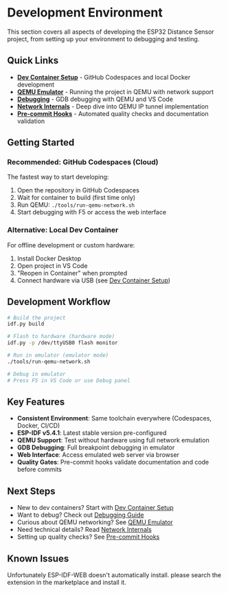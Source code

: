 # Development Environment

This section covers all aspects of developing the ESP32 Distance Sensor project, from setting up your environment to debugging and testing.

## Quick Links

- **[Dev Container Setup](devcontainer.md)** - GitHub Codespaces and local Docker development
- **[QEMU Emulator](qemu-emulator.md)** - Running the project in QEMU with network support
- **[Debugging](debugging.md)** - GDB debugging with QEMU and VS Code
- **[Network Internals](qemu-network-internals.md)** - Deep dive into QEMU IP tunnel implementation
- **[Pre-commit Hooks](pre-commit-hooks.md)** - Automated quality checks and documentation validation

## Getting Started

### Recommended: GitHub Codespaces (Cloud)

The fastest way to start developing:

1. Open the repository in GitHub Codespaces
2. Wait for container to build (first time only)
3. Run QEMU: `./tools/run-qemu-network.sh`
4. Start debugging with F5 or access the web interface

### Alternative: Local Dev Container

For offline development or custom hardware:

1. Install Docker Desktop
2. Open project in VS Code
3. "Reopen in Container" when prompted
4. Connect hardware via USB (see [Dev Container Setup](devcontainer.md))

## Development Workflow

```bash
# Build the project
idf.py build

# Flash to hardware (hardware mode)
idf.py -p /dev/ttyUSB0 flash monitor

# Run in emulator (emulator mode)
./tools/run-qemu-network.sh

# Debug in emulator
# Press F5 in VS Code or use Debug panel
```

## Key Features

- **Consistent Environment**: Same toolchain everywhere (Codespaces, Docker, CI/CD)
- **ESP-IDF v5.4.1**: Latest stable version pre-configured
- **QEMU Support**: Test without hardware using full network emulation
- **GDB Debugging**: Full breakpoint debugging in emulator
- **Web Interface**: Access emulated web server via browser
- **Quality Gates**: Pre-commit hooks validate documentation and code before commits

## Next Steps

- New to dev containers? Start with [Dev Container Setup](devcontainer.md)
- Want to debug? Check out [Debugging Guide](debugging.md)
- Curious about QEMU networking? See [QEMU Emulator](qemu-emulator.md)
- Need technical details? Read [Network Internals](qemu-network-internals.md)
- Setting up quality checks? See [Pre-commit Hooks](pre-commit-hooks.md)

## Known Issues

Unfortunately ESP-IDF-WEB doesn't automatically install. please search the extension in the marketplace and install it.

